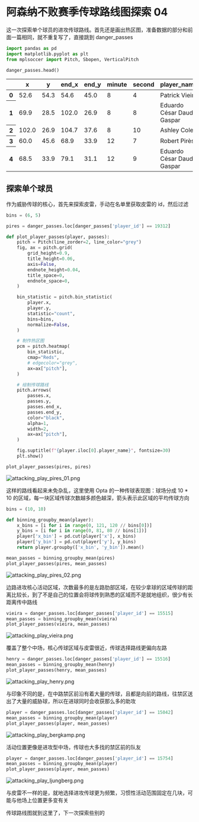 # 阿森纳不败赛季传球路线图探索 04

这一次探索单个球员的进攻传球路线。首先还是画出热区图，准备数据的部分和前面一篇相同，就不重复写了，直接跳到 danger_passes


```python
import pandas as pd
import matplotlib.pyplot as plt
from mplsoccer import Pitch, Sbopen, VerticalPitch
```


```python
danger_passes.head()
```




<div>
<table>
  <thead>
    <tr>
      <th></th>
      <th>x</th>
      <th>y</th>
      <th>end_x</th>
      <th>end_y</th>
      <th>minute</th>
      <th>second</th>
      <th>player_name</th>
      <th>player_id</th>
    </tr>
  </thead>
  <tbody>
    <tr>
      <th>0</th>
      <td>52.6</td>
      <td>54.3</td>
      <td>54.6</td>
      <td>45.0</td>
      <td>8</td>
      <td>4</td>
      <td>Patrick Vieira</td>
      <td>15515.0</td>
    </tr>
    <tr>
      <th>1</th>
      <td>69.9</td>
      <td>28.5</td>
      <td>102.0</td>
      <td>26.9</td>
      <td>8</td>
      <td>8</td>
      <td>Eduardo César Daude Gaspar</td>
      <td>26014.0</td>
    </tr>
    <tr>
      <th>2</th>
      <td>102.0</td>
      <td>26.9</td>
      <td>104.7</td>
      <td>37.6</td>
      <td>8</td>
      <td>10</td>
      <td>Ashley Cole</td>
      <td>12529.0</td>
    </tr>
    <tr>
      <th>3</th>
      <td>60.0</td>
      <td>45.6</td>
      <td>68.9</td>
      <td>33.9</td>
      <td>12</td>
      <td>7</td>
      <td>Robert Pirès</td>
      <td>19312.0</td>
    </tr>
    <tr>
      <th>4</th>
      <td>68.5</td>
      <td>33.9</td>
      <td>79.1</td>
      <td>31.1</td>
      <td>12</td>
      <td>9</td>
      <td>Eduardo César Daude Gaspar</td>
      <td>26014.0</td>
    </tr>
  </tbody>
</table>
</div>



## 探索单个球员

作为威胁传球的核心，首先来探索皮雷，手动在名单里获取皮雷的 id，然后过滤


```python
bins = (6, 5)
```


```python
pires = danger_passes.loc[danger_passes['player_id'] == 19312]
```


```python
def plot_player_passes(player, passes):
    pitch = Pitch(line_zorder=2, line_color="grey")
    fig, ax = pitch.grid(
        grid_height=0.9,
        title_height=0.06,
        axis=False,
        endnote_height=0.04,
        title_space=0,
        endnote_space=0,
    )

    bin_statistic = pitch.bin_statistic(
        player.x,
        player.y,
        statistic="count",
        bins=bins,
        normalize=False,
    )

    # 制作热区图
    pcm = pitch.heatmap(
        bin_statistic, 
        cmap="Reds", 
        # edgecolor="grey", 
        ax=ax["pitch"],
    )

    # 绘制传球路线
    pitch.arrows(
        passes.x,
        passes.y,
        passes.end_x,
        passes.end_y,
        color="black",
        alpha=1,
        width=2,
        ax=ax["pitch"],
    )

    fig.suptitle(f"{player.iloc[0].player_name}", fontsize=30)
    plt.show()
```


```python
plot_player_passes(pires, pires)
```


    
![attacking_play_pires_01.png](https://s2.loli.net/2023/04/29/6ujT13XKcx7EnOg.png)
    


这样的路线看起来未免杂乱，这里使用 Opta 的一种传球表现图：球场分成 10 * 10 的区域，每一块区域传球次数越多颜色越深，箭头表示此区域的平均传球方向


```python
bins = (10, 10)
```


```python
def binning_groupby_mean(player):
    x_bins = [i for i in range(0, 121, 120 // bins[0])]
    y_bins = [i for i in range(0, 81, 80 // bins[1])]
    player['x_bin'] = pd.cut(player['x'], x_bins)
    player['y_bin'] = pd.cut(player['y'], y_bins)
    return player.groupby(['x_bin', 'y_bin']).mean()
```


```python
mean_passes = binning_groupby_mean(pires)
plot_player_passes(pires, mean_passes)
```


    
![attacking_play_pires_02.png](https://s2.loli.net/2023/04/29/OtbKrZBPfMTLyaF.png)
    


边路进攻核心活动区域，次数最多的是左路肋部区域，在较少拿球的区域传球的距离比较长，到了不是自己的位置会将球传到熟悉的区域而不是就地组织，很少有长距离传中路线


```python
vieira = danger_passes.loc[danger_passes['player_id'] == 15515]
mean_passes = binning_groupby_mean(vieira)
plot_player_passes(vieira, mean_passes)
```


    
![attacking_play_vieira.png](https://s2.loli.net/2023/04/29/DmBf7sAeSutwWM1.png)
    


覆盖了整个中场，核心传球区域与皮雷很近，传球选择路线更偏向左路


```python
henry = danger_passes.loc[danger_passes['player_id'] == 15516]
mean_passes = binning_groupby_mean(henry)
plot_player_passes(henry, mean_passes)
```


    
![attacking_play_henry.png](https://s2.loli.net/2023/04/29/dv3SfFq8Z4QpCXb.png)
    


与印象不同的是，在中路禁区前沿有着大量的传球，且都是向前的路线，往禁区送出了大量的威胁球，所以在进球同时会收获那么多的助攻


```python
player = danger_passes.loc[danger_passes['player_id'] == 15042]
mean_passes = binning_groupby_mean(player)
plot_player_passes(player, mean_passes)
```


    
![attacking_play_bergkamp.png](https://s2.loli.net/2023/04/29/tPTJrEHj97U5pd1.png)
    


活动位置更像是进攻型中场，传球也大多找的禁区前的队友


```python
player = danger_passes.loc[danger_passes['player_id'] == 15754]
mean_passes = binning_groupby_mean(player)
plot_player_passes(player, mean_passes)
```


    
![attacking_play_ljungberg.png](https://s2.loli.net/2023/04/29/GVHYfwemKSIEyX2.png)
    


与皮雷不一样的是，就地选择进攻传球更为频繁，习惯性活动范围固定在几块，可能与他场上位置更多变有关

传球路线图就到这里了，下一次探索些别的
